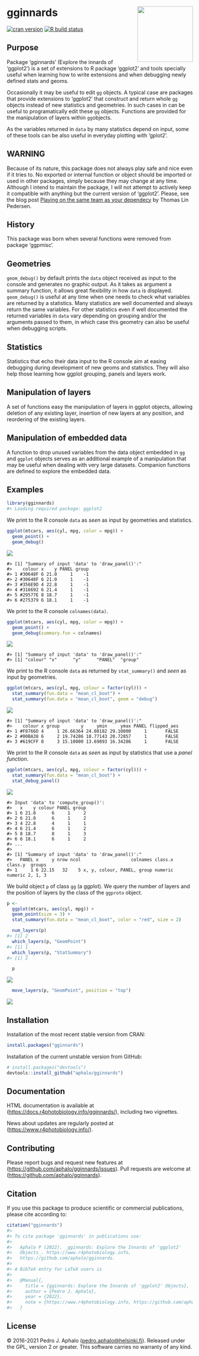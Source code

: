 
<!-- README.md is generated from README.Rmd. Please edit that file -->

# gginnards <img src="man/figures/logo-gginnards.png" align="right" width="150" />

[![cran
version](https://www.r-pkg.org/badges/version/gginnards)](https://cran.r-project.org/package=gginnards)
[![R build
status](https://github.com/aphalo/gginnards/workflows/R-CMD-check/badge.svg)](https://github.com/aphalo/gginnards/actions)

## Purpose

Package ‘gginnards’ (Explore the innards of ‘ggplot2’) is a set of
extensions to R package ‘ggplot2’ and tools specially useful when
learning how to write extensions and when debugging newly defined stats
and geoms.

Occasionally it may be useful to edit `gg` objects. A typical case are
packages that provide extensions to ‘ggplot2’ that construct and return
whole `gg` objects instead of new statistics and geometries. In such
cases in can be useful to programatically edit these `gg` objects.
Functions are provided for the manipulation of layers within
`gg`objects.

As the variables returned in `data` by many statistics depend on input,
some of these tools can be also useful in everyday plotting with
‘gplot2’.

## WARNING

Because of its nature, this package does not always play safe and nice
even if it tries to. No exported or internal function or object should
be imported or used in other packages, simply because they may change at
any time. Although I intend to maintain the package, I will not attempt
to actively keep it compatible with anything but the current version of
‘ggplot2’. Please, see the blog post [Playing on the same team as your
dependecy](https://www.tidyverse.org/blog/2022/09/playing-on-the-same-team-as-your-dependecy/)
by Thomas Lin Pedersen.

## History

This package was born when several functions were removed from package
‘ggpmisc’.

## Geometries

`geom_debug()` by default prints the `data` object received as input to
the console and generates no graphic output. As it takes as argument a
summary function, it allows great flexibility in how `data` is
displayed. `geom_debug()` is useful at any time when one needs to check
what variables are returned by a statistics. Many statistics are well
documented and always return the same variables. For other statistics
even if well documented the returned variables in `data` vary depending
on grouping and/or the arguments passed to them, in which case this
geometry can also be useful when debugging scripts.

## Statistics

Statistics that echo their data input to the R console aim at easing
debugging during development of new geoms and statistics. They will also
help those learning how ggplot grouping, panels and layers work.

## Manipulation of layers

A set of functions easy the manipulation of layers in ggplot objects,
allowing deletion of any existing layer, insertion of new layers at any
position, and reordering of the existing layers.

## Manipulation of embedded data

A function to drop unused variables from the data object embedded in
`gg` and `ggplot` objects serves as an additional example of a
manipulation that may be useful when dealing with very large datasets.
Companion functions are defined to explore the embedded data.

## Examples

``` r
library(gginnards)
#> Loading required package: ggplot2
```

We print to the R console `data` as *seen* as input by geometries and
statistics.

``` r
ggplot(mtcars, aes(cyl, mpg, color = mpg)) +
  geom_point() +
  geom_debug()
```

![](man/figures/README-unnamed-chunk-2-1.png)<!-- -->

    #> [1] "Summary of input 'data' to 'draw_panel()':"
    #>    colour x    y PANEL group
    #> 1 #30648F 6 21.0     1    -1
    #> 2 #30648F 6 21.0     1    -1
    #> 3 #356E9D 4 22.8     1    -1
    #> 4 #316692 6 21.4     1    -1
    #> 5 #29577E 8 18.7     1    -1
    #> 6 #275379 6 18.1     1    -1

We print to the R console `colnames(data)`.

``` r
ggplot(mtcars, aes(cyl, mpg, color = mpg)) +
  geom_point() +
  geom_debug(summary.fun = colnames)
```

![](man/figures/README-unnamed-chunk-3-1.png)<!-- -->

    #> [1] "Summary of input 'data' to 'draw_panel()':"
    #> [1] "colour" "x"      "y"      "PANEL"  "group"

We print to the R console `data` as returned by `stat_summary()` and
*seen* as input by geometries.

``` r
ggplot(mtcars, aes(cyl, mpg, colour = factor(cyl))) +
  stat_summary(fun.data = "mean_cl_boot") +
  stat_summary(fun.data = "mean_cl_boot", geom = "debug")
```

![](man/figures/README-unnamed-chunk-4-1.png)<!-- -->

    #> [1] "Summary of input 'data' to 'draw_panel()':"
    #>    colour x group        y     ymin     ymax PANEL flipped_aes
    #> 1 #F8766D 4     1 26.66364 24.08182 29.10000     1       FALSE
    #> 2 #00BA38 6     2 19.74286 18.77143 20.72857     1       FALSE
    #> 3 #619CFF 8     3 15.10000 13.69893 16.34286     1       FALSE

We print to the R console `data` as *seen* as input by statistics that
use a *panel function*.

``` r
ggplot(mtcars, aes(cyl, mpg, colour = factor(cyl))) +
  stat_summary(fun.data = "mean_cl_boot") +
  stat_debug_panel()
```

![](man/figures/README-unnamed-chunk-5-1.png)<!-- -->

    #> Input 'data' to 'compute_group()':
    #>   x    y colour PANEL group
    #> 1 6 21.0      6     1     2
    #> 2 6 21.0      6     1     2
    #> 3 4 22.8      4     1     1
    #> 4 6 21.4      6     1     2
    #> 5 8 18.7      8     1     3
    #> 6 6 18.1      6     1     2
    #> ...
    #> 
    #> [1] "Summary of input 'data' to 'draw_panel()':"
    #>   PANEL x     y nrow ncol                   colnames class.x class.y  groups
    #> 1     1 6 22.15   32    5 x, y, colour, PANEL, group numeric numeric 2, 1, 3

We build object `p` of class `gg` (a ggplot). We query the number of
layers and the position of layers by the class of the `ggproto` object.

``` r
p <-
  ggplot(mtcars, aes(cyl, mpg)) +
  geom_point(size = 3) +
  stat_summary(fun.data = "mean_cl_boot", color = "red", size = 2)

  num_layers(p)
#> [1] 2
  which_layers(p, "GeomPoint")
#> [1] 1
  which_layers(p, "StatSummary")
#> [1] 2

  p
```

![](man/figures/README-unnamed-chunk-6-1.png)<!-- -->

``` r
  move_layers(p, "GeomPoint", position = "top")
```

![](man/figures/README-unnamed-chunk-6-2.png)<!-- -->

## Installation

Installation of the most recent stable version from CRAN:

``` r
install.packages("gginnards")
```

Installation of the current unstable version from GitHub:

``` r
# install.packages("devtools")
devtools::install_github("aphalo/gginnards")
```

## Documentation

HTML documentation is available at
(<https://docs.r4photobiology.info/gginnards/>), including two
vignettes.

News about updates are regularly posted at
(<https://www.r4photobiology.info/>).

## Contributing

Please report bugs and request new features at
(<https://github.com/aphalo/gginnards/issues>). Pull requests are
welcome at (<https://github.com/aphalo/gginnards>).

## Citation

If you use this package to produce scientific or commercial
publications, please cite according to:

``` r
citation("gginnards")
#> 
#> To cite package 'gginnards' in publications use:
#> 
#>   Aphalo P (2022). _gginnards: Explore the Innards of 'ggplot2'
#>   Objects_. https://www.r4photobiology.info,
#>   https://github.com/aphalo/gginnards.
#> 
#> A BibTeX entry for LaTeX users is
#> 
#>   @Manual{,
#>     title = {gginnards: Explore the Innards of 'ggplot2' Objects},
#>     author = {Pedro J. Aphalo},
#>     year = {2022},
#>     note = {https://www.r4photobiology.info, https://github.com/aphalo/gginnards},
#>   }
```

## License

© 2016-2021 Pedro J. Aphalo (<pedro.aphalo@helsinki.fi>). Released under
the GPL, version 2 or greater. This software carries no warranty of any
kind.
